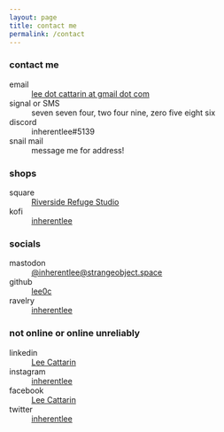 ```yaml
---
layout: page
title: contact me
permalink: /contact
---
```


### contact me

<dl>
    <dt><i aria-hidden="true" class="fa-solid fa-envelope"></i> email</dt>
    <dd><a href="mailto:lee.cattarin@gmail.com" target="_blank">lee dot cattarin at gmail dot com</a></dd>
    <dt><i aria-hidden="true" class="fa-solid fa-mobile-retro"></i> signal or SMS</dt>
    <dd>seven seven four, two four nine, zero five eight six</dd>
    <dt><i aria-hidden="true" class="fa-brands fa-discord"></i> discord</dt>
    <dd>inherentlee#5139</dd>
    <dt><i aria-hidden="true" class="fa-solid fa-envelopes-bulk"></i> snail mail</dt>
    <dd>message me for address!</dd>
</dl>

### shops

<dl>
    <dt><i aria-hidden="true" class="fa-regular fa-square"></i> square</dt>
    <dd><a href="https://riverside-refuge.square.site/" target="_blank">Riverside Refuge Studio</a></dd>
    <dt><i aria-hidden="true" class="fa-solid fa-mug-saucer"></i> kofi</dt>
    <dd><a href="https://ko-fi.com/inherentlee" target="_blank">inherentlee</a></dd>
</dl>

### socials

<dl>
    <dt><i aria-hidden="true" class="fa-brands fa-mastodon"></i> mastodon</dt>
    <dd><a rel="me" href="https://strangeobject.space/@inherentlee" target="_blank">@inherentlee@strangeobject.space</a></dd>
    <dt><i aria-hidden="true" class="fa-brands fa-github"></i> github</dt>
    <dd><a href="https://github.com/lee0c" target="_blank">lee0c</a></dd>
    <dt><i aria-hidden="true" class="fa-brands fa-ravelry"></i> ravelry</dt>
    <dd><a href="https://www.ravelry.com/people/inherentlee" target="_blank">inherentlee</a></dd>
</dl>

### not online or online unreliably

<dl>
    <dt><i aria-hidden="true" class="fa-brands fa-linkedin"></i> linkedin</dt>
    <dd><a href="https://www.linkedin.com/in/lee-cattarin-5a0b39128/" target="_blank">Lee Cattarin</a></dd>
    <dt><i aria-hidden="true" class="fa-brands fa-instagram"></i> instagram</dt>
    <dd><a href="https://instagram.com/inherentlee" target="_blank">inherentlee</a></dd>
    <dt><i aria-hidden="true" class="fa-brands fa-facebook"></i> facebook</dt>
    <dd><a href="https://www.facebook.com/lee.cattarin.50/" target="_blank">Lee Cattarin</a></dd>
    <dt><i aria-hidden="true" class="fa-brands fa-twitter"></i> twitter</dt>
    <dd><a href="https://twitter.com/inherentlee" target="_blank">inherentlee</a></dd>
</dl>
